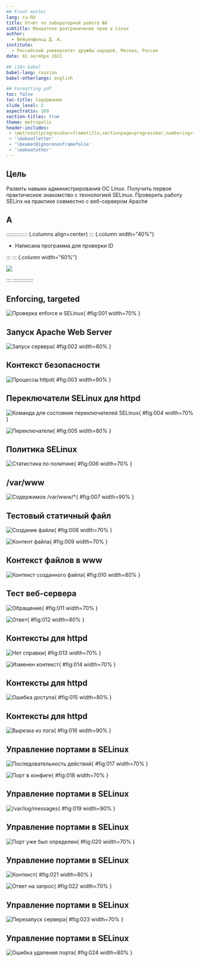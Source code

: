 ```yaml
---
## Front matter
lang: ru-RU
title: Отчёт по лабораторной работе №6
subtitle: Мандатное разграничение прав в Linux
author:
  - Вейценфельд Д. А.
institute:
  - Российский университет дружбы народов, Москва, Россия
date: 01 октября 2022

## i18n babel
babel-lang: russian
babel-otherlangs: english

## Formatting pdf
toc: false
toc-title: Содержание
slide_level: 2
aspectratio: 169
section-titles: true
theme: metropolis
header-includes:
 - \metroset{progressbar=frametitle,sectionpage=progressbar,numbering=fraction}
 - '\makeatletter'
 - '\beamer@ignorenonframefalse'
 - '\makeatother'
---
```


## Цель

Развить навыки администрирования ОС Linux. Получить первое практическое знакомство с технологией SELinux.
Проверить работу SELinx на практике совместно с веб-сервером Apache

## А

:::::::::::::: {.columns align=center}
::: {.column width="40%"}

- Написана программа для проверки ID

:::
::: {.column width="60%"}

![](image/img3.png)

:::
::::::::::::::

## Enforcing, targeted

![Проверка enforce и SELinux](image/20221015203105.png){ #fig:001 width=70% }

## Запуск Apache Web Server

![Запуск сервера](image/20221015203358.png){ #fig:002 width=80% }

## Контекст безопасности

![Процессы httpd](image/20221015203436.png){ #fig:003 width=90% }

## Переключатели SELinux для httpd

![Команда для состояния переключателей SELinux](image/20221015203750.png){ #fig:004 width=70% }

![Переключатели](image/20221015211529.png){ #fig:005 width=80% }

## Политика SELinux

![Статистика по политике](image/20221015203912.png){ #fig:006 width=70% }

## /var/www

![Содержимое /var/www/*](image/20221015204017.png){ #fig:007 width=90% }

## Тестовый статичный файл

![Создание файла](image/20221015204244.png){ #fig:008 width=70% }

![Контент файла](image/20221015204312.png){ #fig:009 width=70% }

## Контекст файлов в www

![Контекст созданного файла](image/20221015204407.png){ #fig:010 width=80% }

## Тест веб-сервера

![Обращение](image/20221015204712.png){ #fig:011 width=70% }

![Ответ](image/20221015204722.png){ #fig:012 width=80% }

## Контексты для httpd

![Нет справки](image/20221015204841.png){ #fig:013 width=70% }

![Изменен контекст](image/20221015205058.png){ #fig:014 width=70% }

## Контексты для httpd

![Ошибка доступа](image/20221015205127.png){ #fig:015 width=80% }

## Контексты для httpd

![Вырезка из лога](image/20221015205355.png){ #fig:016 width=90% }

## Управление портами в SELinux

![Последовательность действий](image/20221015205706.png){ #fig:017 width=70% }

![Порт в конфиге](image/20221015205604.png){ #fig:018 width=70% }

## Управление портами в SELinux

![/var/log/messages](image/20221015205918.png){ #fig:019 width=90% }

## Управление портами в SELinux

![Порт уже был определен](image/20221015210109.png){ #fig:020 width=70% }

## Управление портами в SELinux

![Контекст](image/20221015210334.png){ #fig:021 width=80% }

![Ответ на запрос](image/20221015210426.png){ #fig:022 width=70% }

## Управление портами в SELinux

![Перезапуск сервера](image/20221015210632.png){ #fig:023 width=70% }

## Управление портами в SELinux

![Ошибка удаления порта](image/20221015210733.png){ #fig:024 width=80% }

